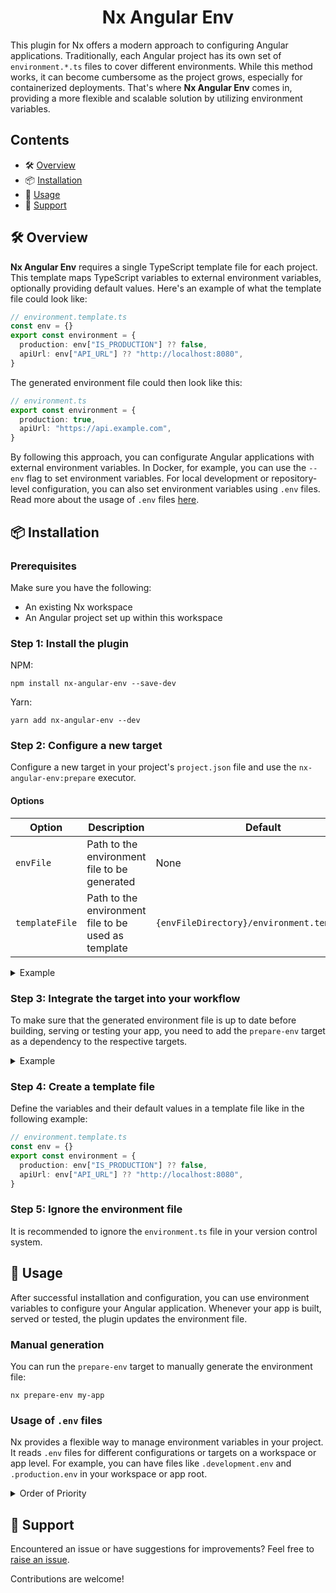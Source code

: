 <h1 align="center">Nx Angular Env</h1>

This plugin for Nx offers a modern approach to configuring Angular applications.
Traditionally, each Angular project has its own set of `environment.*.ts` files to cover different environments.
While this method works, it can become cumbersome as the project grows, especially for containerized deployments.
That's where **Nx Angular Env** comes in, providing a more flexible and scalable solution by utilizing environment variables.

## Contents

- 🛠️ [Overview](#%EF%B8%8F-overview)
- 📦 [Installation](#-installation)
- 🚀 [Usage](#-usage)
- 🤝 [Support](#-support)

## 🛠️ Overview

**Nx Angular Env** requires a single TypeScript template file for each project.
This template maps TypeScript variables to external environment variables, optionally providing default values.
Here's an example of what the template file could look like:

```typescript
// environment.template.ts
const env = {}
export const environment = {
  production: env["IS_PRODUCTION"] ?? false,
  apiUrl: env["API_URL"] ?? "http://localhost:8080",
}
```

The generated environment file could then look like this:

```typescript
// environment.ts
export const environment = {
  production: true,
  apiUrl: "https://api.example.com",
}
```

By following this approach, you can configurate Angular applications with external environment variables.
In Docker, for example, you can use the `--env` flag to set environment variables.
For local development or repository-level configuration, you can also set environment variables using `.env` files.
Read more about the usage of `.env` files [here](#usage-of-env-files).

## 📦 Installation

### Prerequisites

Make sure you have the following:

- An existing Nx workspace
- An Angular project set up within this workspace

### Step 1: Install the plugin

NPM:

```shell
npm install nx-angular-env --save-dev
```

Yarn:

```shell
yarn add nx-angular-env --dev
```

### Step 2: Configure a new target

Configure a new target in your project's `project.json` file and use the `nx-angular-env:prepare` executor.

#### Options

| Option         | Description                                         | Default                                      |
| -------------- | --------------------------------------------------- | -------------------------------------------- |
| `envFile`      | Path to the environment file to be generated        | None                                         |
| `templateFile` | Path to the environment file to be used as template | `{envFileDirectory}/environment.template.ts` |

<details>
<summary>Example</summary>

```json
{
  "prepare-env": {
    "executor": "nx-angular-env:prepare",
    "options": {
      "envFile": "apps/my-app/src/environment.ts",
      "templateFile": "apps/my-app/src/environment.template.ts"
    }
  }
}
```

</details>

### Step 3: Integrate the target into your workflow

To make sure that the generated environment file is up to date before building, serving or testing your app, you need to add the `prepare-env` target as a dependency to the respective targets.

<details>
<summary>Example</summary>

```json
{
  "build": {
    "executor": "@angular-devkit/build-angular:application",
    "dependsOn": ["prepare-env"]
  },
  "serve": {
    "executor": "@angular-devkit/build-angular:dev-server",
    "dependsOn": ["prepare-env"]
  },
  "test": {
    "executor": "@nx/jest:jest",
    "dependsOn": ["prepare-env"]
  }
}
```

</details>

### Step 4: Create a template file

Define the variables and their default values in a template file like in the following example:

```typescript
// environment.template.ts
const env = {}
export const environment = {
  production: env["IS_PRODUCTION"] ?? false,
  apiUrl: env["API_URL"] ?? "http://localhost:8080",
}
```

[//]: # "🌟 **Tip**:"
[//]: # "If you have an existing `environment.ts` file, simply run the `prepare-env` target once to conveniently create a starter template."

### Step 5: Ignore the environment file

It is recommended to ignore the `environment.ts` file in your version control system.

## 🚀 Usage

After successful installation and configuration, you can use environment variables to configure your Angular application.
Whenever your app is built, served or tested, the plugin updates the environment file.

### Manual generation

You can run the `prepare-env` target to manually generate the environment file:

```shell
nx prepare-env my-app
```

### Usage of `.env` files

Nx provides a flexible way to manage environment variables in your project.
It reads `.env` files for different configurations or targets on a workspace or app level.
For example, you can have files like `.development.env` and `.production.env` in your workspace or app root.

<details>
<summary>Order of Priority</summary>

Environment variables follow a specific order of priority, with the highest importance given to the system environment.
Below is the order of precedence for environment configurations:

| #   | Configuration File                          | Description                                        |
| --- | ------------------------------------------- | -------------------------------------------------- |
| 1   | System Environment                          | Primary and overarching configuration source       |
| 2   | `apps/my-app/.env.<target>.<configuration>` | Target and configuration-specific environment file |
| 3   | `apps/my-app/.<target>.<configuration>.env` | Alternative format for above                       |
| 4   | `apps/my-app/.env.<configuration>`          | Configuration-specific environment file            |
| 5   | `apps/my-app/.<configuration>.env`          | Alternative format for above                       |
| 6   | `apps/my-app/.env.<target>`                 | Target-specific environment file                   |
| 7   | `apps/my-app/.<target>.env`                 | Alternative format for above                       |
| 8   | `apps/my-app/.env.local`                    | Local environment settings for the app             |
| 9   | `apps/my-app/.local.env`                    | Alternative format for above                       |
| 10  | `apps/my-app/.env`                          | General environment file for the app               |
| 11  | `.env.<target>.<configuration>`             | Global, yet target and configuration-specific file |
| 12  | `.<target>.<configuration>.env`             | Alternative format for above                       |
| 13  | `.env.<configuration>`                      | Global configuration-specific environment file     |
| 14  | `.<configuration>.env`                      | Alternative format for above                       |
| 15  | `.env.<target>`                             | Global target-specific environment file            |
| 16  | `.<target>.env`                             | Alternative format for above                       |
| 17  | `.local.env`                                | Global local environment settings                  |
| 18  | `.env.local`                                | Alternative format for above                       |
| 19  | `.env`                                      | The most general, global environment settings file |

</details>

## 🤝 Support

Encountered an issue or have suggestions for improvements?
Feel free to [raise an issue](https://github.com/danielkreitsch/nx-angular-env/issues/new).

Contributions are welcome!
